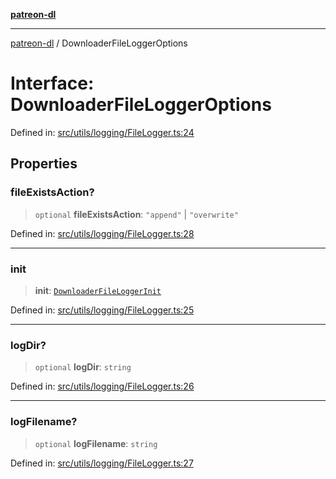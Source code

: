 [**patreon-dl**](../README.md)

***

[patreon-dl](../README.md) / DownloaderFileLoggerOptions

# Interface: DownloaderFileLoggerOptions

Defined in: [src/utils/logging/FileLogger.ts:24](https://github.com/patrickkfkan/patreon-dl/blob/564e431e409ad640819c7b5ad600451c2bd07930/src/utils/logging/FileLogger.ts#L24)

## Properties

### fileExistsAction?

> `optional` **fileExistsAction**: `"append"` \| `"overwrite"`

Defined in: [src/utils/logging/FileLogger.ts:28](https://github.com/patrickkfkan/patreon-dl/blob/564e431e409ad640819c7b5ad600451c2bd07930/src/utils/logging/FileLogger.ts#L28)

***

### init

> **init**: [`DownloaderFileLoggerInit`](DownloaderFileLoggerInit.md)

Defined in: [src/utils/logging/FileLogger.ts:25](https://github.com/patrickkfkan/patreon-dl/blob/564e431e409ad640819c7b5ad600451c2bd07930/src/utils/logging/FileLogger.ts#L25)

***

### logDir?

> `optional` **logDir**: `string`

Defined in: [src/utils/logging/FileLogger.ts:26](https://github.com/patrickkfkan/patreon-dl/blob/564e431e409ad640819c7b5ad600451c2bd07930/src/utils/logging/FileLogger.ts#L26)

***

### logFilename?

> `optional` **logFilename**: `string`

Defined in: [src/utils/logging/FileLogger.ts:27](https://github.com/patrickkfkan/patreon-dl/blob/564e431e409ad640819c7b5ad600451c2bd07930/src/utils/logging/FileLogger.ts#L27)
